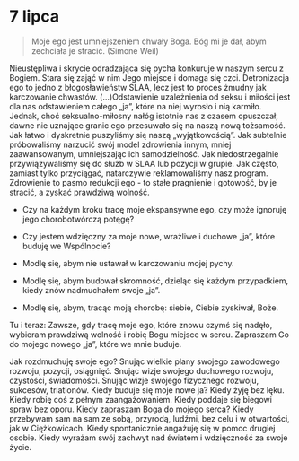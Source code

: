 
# 7 lipca

>Moje ego jest umniejszeniem chwały Boga. Bóg mi je dał, abym zechciała je stracić. (Simone Weil)

Nieustępliwa i skrycie odradzająca się pycha konkuruje w naszym sercu z Bogiem. Stara się zająć w nim Jego miejsce i domaga się czci. Detronizacja ego to jedno z błogosławieństw SLAA, lecz jest to proces żmudny jak karczowanie chwastów. (...)Odstawienie uzależnienia od seksu i miłości jest dla nas odstawieniem całego „ja”, które na niej wyrosło i nią karmiło. Jednak, choć seksualno-miłosny nałóg istotnie nas z czasem opuszczał, dawne nie uznające granic ego przesuwało się na naszą nową tożsamość. Jak łatwo i dyskretnie puszyliśmy się naszą „wyjątkowością”. Jak subtelnie próbowaliśmy narzucić swój model zdrowienia innym, mniej zaawansowanym, umniejszając ich samodzielność. Jak niedostrzegalnie przywiązywaliśmy się do służb w SLAA lub pozycji w grupie. Jak często, zamiast tylko przyciągać, natarczywie reklamowaliśmy nasz program. Zdrowienie to pasmo redukcji ego - to stałe pragnienie i gotowość, by je stracić, a zyskać prawdziwą wolność.

- Czy na każdym kroku tracę moje ekspansywne ego, czy może ignoruję jego chorobotwórczą potęgę?
- Czy jestem wdzięczny za moje nowe, wrażliwe i duchowe „ja”, które buduję we Wspólnocie?

- Modlę się, abym nie ustawał w karczowaniu mojej pychy.
- Modlę się, abym budował skromność, dzieląc się każdym przypadkiem, kiedy znów nadmuchałem swoje „ja”.
- Modlę się, abym, tracąc moją chorobę: siebie, Ciebie zyskiwał, Boże.

Tu i teraz: Zawsze, gdy tracę moje ego, które znowu czymś się nadęło, wybieram prawdziwą wolność i robię Bogu miejsce w sercu. Zapraszam Go do mojego nowego „ja”, które we mnie buduje.

Jak rozdmuchuję swoje ego?
Snując wielkie plany swojego zawodowego rozwoju, pozycji, osiągnięć.
Snując wizje swojego duchowego rozwoju, czystości, świadomości.
Snując wizje swojego fizycznego rozwoju, sukcesów, triatlonów.
Kiedy buduje się moje nowe ja?
Kiedy żyję bez lęku.
Kiedy robię coś z pełnym zaangażowaniem.
Kiedy poddaje się biegowi spraw bez oporu.
Kiedy zapraszam Boga do mojego serca?
Kiedy przebywam sam na sam ze sobą, przyrodą, ludźmi, bez celu i w otwartości, jak w Ciężkowicach.
Kiedy spontanicznie angażuję się w pomoc drugiej osobie.
Kiedy wyrażam swój zachwyt nad światem i wdzięczność za swoje życie.
